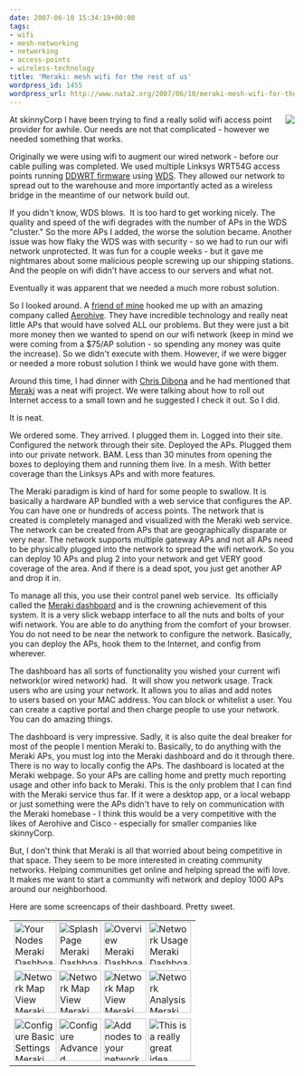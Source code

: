```yaml
---
date: 2007-06-10 15:34:19+00:00
tags:
- wifi
- mesh-networking
- networking
- access-points
- wireless-technology
title: 'Meraki: mesh wifi for the rest of us'
wordpress_id: 1455
wordpress_url: http://www.nata2.org/2007/06/10/meraki-mesh-wifi-for-the-rest-of-us/
---
```


<p><img src="http://meraki.net/wp/wp-content/themes/meraki15/images/logo.gif" align="right">At skinnyCorp I have been trying to find a really solid wifi access point provider for awhile. Our needs are not that complicated - however we needed something that works. </p> <p>Originally we were using wifi to augment our wired network - before our cable pulling was completed. We used multiple Linksys WRT54G access points running <a href="http://en.wikipedia.org/wiki/DD-WRT">DDWRT firmware</a> using <a href="http://en.wikipedia.org/wiki/Wireless_Distribution_System">WDS</a>. They allowed our network to spread&nbsp;out to the warehouse and more importantly acted as a wireless bridge in the meantime of our network build out.&nbsp;</p> <p>If you didn't know, WDS blows.&nbsp;&nbsp;It is too hard to get working nicely. The quality and speed of the wifi degrades with the number of APs in the WDS "cluster." So the more APs I added, the worse the solution became. Another issue was how flaky the WDS was with security - so we had to run our wifi network unprotected. It was fun for a couple weeks - but it gave me nightmares about some malicious people screwing up our shipping stations. And the people on wifi didn't have access to our servers and what not. </p> <p>Eventually it was apparent that we needed a much more robust solution. </p> <p>So I looked around. A <a href="http://yoink.us/">friend of mine</a> hooked me up with an amazing company called <a href="http://www.aerohive.com/">Aerohive</a>. They have incredible technology and really neat little APs that would have solved ALL our problems. But they were just a bit more money then we wanted to spend on our wifi network (keep in mind we were coming from a $75/AP solution - so spending any money was quite the increase). So we didn't execute with them. However, if we were bigger or needed a more robust solution I think we would have gone with them. </p> <p>Around this time, I had dinner with <a href="http://egofood.blogspot.com/">Chris Dibona</a> and he had mentioned that <a href="http://meraki.net/">Meraki</a> was a neat wifi project. We were talking about how to roll out Internet access to a small town and he suggested I check it out. So I did.</p> <p>It is neat. </p> <p>We ordered some. They arrived. I plugged them in. Logged into their site. Configured the network through their site. Deployed the APs. Plugged them into our private network. BAM. Less than 30 minutes from opening the boxes to deploying them and running them live. In a mesh. With better coverage than the Linksys APs and with more features.&nbsp;</p> <p>The Meraki paradigm is kind of hard for some people to swallow. It is basically a hardware AP bundled with a web service that configures the AP. You can have one or hundreds of access points. The network that is created is completely managed and visualized with the Meraki web service. The network can be created from APs that are geographically disparate or very near.&nbsp;The network supports multiple gateway APs and not all&nbsp;APs need to be physically plugged into the network to spread the wifi network. So you can deploy 10 APs and plug 2 into your network and get VERY good coverage of the area. And if there is a dead spot, you just get another AP and drop it in. </p> <p>To manage all this, you use their control panel web service. &nbsp;Its officially called the <a href="http://meraki.net/products/dashboard/">Meraki dashboard</a>&nbsp;and is the crowning achievement of this system. It is a very slick webapp interface to all the nuts and bolts of your wifi network. You are able to do anything from the comfort of your browser. You do not need to be near the network to configure the network. Basically, you can deploy the APs, hook them to the Internet, and config from wherever. </p> <p>The dashboard has all sorts of functionality you wished your current wifi network(or wired network)&nbsp;had.&nbsp; It will show you network usage. Track users&nbsp;who are using your network. It allows you to alias and add notes to&nbsp;users based on your MAC address. You can&nbsp;block or whitelist a user. You can create a captive portal and then charge people to use your network. You can do amazing things.&nbsp; </p> <p>The dashboard is very impressive. Sadly, it is also quite the deal breaker for most of the people I mention Meraki to. Basically, to&nbsp;do anything with the Meraki APs, you must log into the Meraki dashboard and&nbsp;do it through there. There is no way to locally config the APs. The dashboard is located at the Meraki webpage.&nbsp;So your APs are calling home and pretty much reporting usage and other info back to Meraki. This is the only problem that I can find with the Meraki service thus far. If it were a desktop app, or a local webapp or just something were the APs didn't have to rely on communication with the Meraki homebase - I think this would be a very competitive with the likes of Aerohive and Cisco - especially for smaller companies like skinnyCorp. </p> <p>But, I don't think that Meraki is all that worried about being competitive in that space. They seem to be more interested in creating community networks. Helping communities get online and helping spread the wifi love. It makes me want to start a community wifi network and deploy 1000 APs around our neighborhood. </p> <p>Here are some screencaps of their dashboard. Pretty sweet. </p> <table align="center"> <tbody> <tr> <td><a class="image_link" id="set_thumb_link_535034372" title="Your Nodes  Meraki Dashboard" href="http://www.flickr.com/photos/natatwo/535034372/in/set-72157600325022006/"><img height="75" alt="Your Nodes  Meraki Dashboard" src="http://farm2.static.flickr.com/1169/535034372_8708545cdb_s.jpg" width="75"></a> <a class="image_link" id="set_thumb_link_535156491" title="Splash Page  Meraki Dashboard" href="http://www.flickr.com/photos/natatwo/535156491/in/set-72157600325022006/"><img height="75" alt="Splash Page  Meraki Dashboard" src="http://farm2.static.flickr.com/1040/535156491_642f7c4f54_s.jpg" width="75"></a> <a class="image_link" id="set_thumb_link_535034352" title="Overview  Meraki Dashboard" href="http://www.flickr.com/photos/natatwo/535034352/in/set-72157600325022006/"><img height="75" alt="Overview  Meraki Dashboard" src="http://farm2.static.flickr.com/1270/535034352_7f06953a21_s.jpg" width="75"></a> <a class="image_link" id="set_thumb_link_535034340" title="Network Usage  Meraki Dashboard" href="http://www.flickr.com/photos/natatwo/535034340/in/set-72157600325022006/"><img height="75" alt="Network Usage  Meraki Dashboard" src="http://farm2.static.flickr.com/1024/535034340_feb9114256_s.jpg" width="75"></a> </td></tr> <tr> <td><a class="image_link" id="set_thumb_link_535156461" title="Network Map View  Meraki Dashboard - detail" href="http://www.flickr.com/photos/natatwo/535156461/in/set-72157600325022006/"><img height="75" alt="Network Map View  Meraki Dashboard - detail" src="http://farm2.static.flickr.com/1123/535156461_dcb0a4990b_s.jpg" width="75"></a> <a class="image_link" id="set_thumb_link_535156435" title="Network Map View  Meraki Dashboard - 2" href="http://www.flickr.com/photos/natatwo/535156435/in/set-72157600325022006/"><img height="75" alt="Network Map View  Meraki Dashboard - 2" src="http://farm2.static.flickr.com/1197/535156435_ae95d57bbe_s.jpg" width="75"></a> <a class="image_link" id="set_thumb_link_535034284" title="Network Map View  Meraki Dashboard" href="http://www.flickr.com/photos/natatwo/535034284/in/set-72157600325022006/"><img height="75" alt="Network Map View  Meraki Dashboard" src="http://farm2.static.flickr.com/1019/535034284_949ad5d8e9_s.jpg" width="75"></a> <a class="image_link" id="set_thumb_link_535156391" title="Network Analysis  Meraki Dashboard" href="http://www.flickr.com/photos/natatwo/535156391/in/set-72157600325022006/"><img height="75" alt="Network Analysis  Meraki Dashboard" src="http://farm2.static.flickr.com/1347/535156391_01fab01fcf_s.jpg" width="75"></a> </td></tr> <tr> <td><a class="image_link" id="set_thumb_link_535034228" title="Configure Basic Settings  Meraki Dashboard" href="http://www.flickr.com/photos/natatwo/535034228/in/set-72157600325022006/"><img height="75" alt="Configure Basic Settings  Meraki Dashboard" src="http://farm2.static.flickr.com/1073/535034228_e716099839_s.jpg" width="75"></a> <a class="image_link" id="set_thumb_link_535034212" title="Configure Advanced Settings  Meraki Dashboard" href="http://www.flickr.com/photos/natatwo/535034212/in/set-72157600325022006/"><img height="75" alt="Configure Advanced Settings  Meraki Dashboard" src="http://farm2.static.flickr.com/1011/535034212_5523a5391b_s.jpg" width="75"></a> <a class="image_link" id="set_thumb_link_535156335" title="Add nodes to your network  Meraki Dashboard" href="http://www.flickr.com/photos/natatwo/535156335/in/set-72157600325022006/"><img height="75" alt="Add nodes to your network  Meraki Dashboard" src="http://farm2.static.flickr.com/1031/535156335_eaa53aef9e_s.jpg" width="75"></a> <a class="image_link" id="set_thumb_link_535157173" title="This is a really great idea" href="http://www.flickr.com/photos/natatwo/535157173/in/set-72157600325022006/"><img height="75" alt="This is a really great idea" src="http://farm2.static.flickr.com/1404/535157173_4f4bccfd7d_s.jpg" width="75"></a> </td></tr></tbody></table>